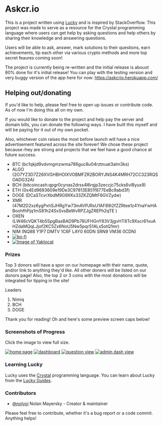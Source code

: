 # Askcr.io

This is a project written using [Lucky](https://luckyframework.org) and is inspired by StackOverflow. This project was made to serve as a resource for the Crystal programming language where users can get help by asking questions and help others by sharing their knowledge and answering questions.

Users will be able to ask, answer, mark solutions to their questions, earn achievements, tip each other via various crypto methods and more top secret feaures coming soon!

The project is currently being re-written and the initial release is abouot 80% done for it's initial release! You can play with the testing version and very buggy version of the app here for now: https://askcrio.herokuapp.com/

## Helping out/donating
If you'd like to help, please feel free to open up issues or contribute code. As of now I'm doing this all on my own. 

If you would like to donate to the project and help pay the server and domain bills, you can donate the following ways. I have built this myself and will be paying for it out of my own pocket.

Also, whichever coin raises the most before launch will have a nice advertisement featured across the site forever! We chose these project because rhey are strong and projects that we feel have a good chance at future success.
- BTC (bc1qkjd9vdvmgmzwma786guc8u04rztnuat3alm3ks)
- ALGO (2O7YZ3D7Z26XVGHBHOIXVOBMFZR2BORYJNS4K4MRH72CC323RQSOADG32A)
- BCH (bitcoincash:qpgr0cynas2drss4l6rqjp3zeccjc75cks6vl8yux9)
- ETH (0x4Ed9693609e19De3C97813E851f877EeBc9abd3f)
- DOGE (DCaSTcvrXbdM9G9XKs33ZKZQMtF6GVZydw)
- XMR (47M2D2xz6ygPxhSJHRgYw73mAVPJRsU1AF89i2fZZRtee1z4YnaYwHABoohfhPjq1mS81h24SxSvsBeWvRPZJgZREPh2qTE )
- OXEN (LW46cVQKT4b5SpgBaxBAD9Pb78UFHGnY83V3jgvHT8Tc9Xscr61vuAHZdaMQqLJjof2KC5Zx6NoU5Nw5pqrS1ALs5otQ1mr)
- NIM (NQ88 Y1P7 DMTV 1C6F LAY0 60DN SRN9 VM36 0CDN)
- [![ko-fi](https://ko-fi.com/img/githubbutton_sm.svg)](https://ko-fi.com/G2G83QD5W)
- [![Image of Yaktocat](https://img.shields.io/liberapay/goal/nolyoi.svg?logo=liberapay)](https://liberapay.com/nolyoi/)

### Prizes
Top 3 donors will have a spor on our homepage with their name, quote, and/or link to anything they'd like. All other doners will be listed on our donors page!
Also, the top 2 or 3 coins with the most donations will be integrated for tipping in the site!

Leaders
1. Nimiq
2. BCH
3. DOGE

Thank you for reading! Oh and here's some preview screen caps below!

### Screenshots of Progress
Click the image to view full size.

[![home page](https://i.ibb.co/7b1XSqb/Fire-Shot-Capture-058-Ask-cr-Welcome-to-Ask-cr-localhost.png)](https://ibb.co/7b1XSqb) 
[![dashboard](https://i.ibb.co/wCmHSys/Fire-Shot-Capture-061-Ask-cr-Welcome-localhost.png)](https://ibb.co/wCmHSys) 
[![question view](https://i.ibb.co/D8C51Yh/Fire-Shot-Capture-064-Ask-cr-Test-Question-6-localhost.png)](https://ibb.co/D8C51Yh)
[![admin dash view](https://i.ibb.co/dWBJSvj/Screen-Shot-2021-02-27-at-20-04-32.png)](https://ibb.co/dWBJSvj)

### Learning Lucky

Lucky uses the [Crystal](https://crystal-lang.org) programming language. You can learn about Lucky from the [Lucky Guides](https://luckyframework.org/guides/getting-started/why-lucky).

### Contributors
- [@nolyoi](https://github.com/nolyoi) Nolan Mayersky - Creator & maintainer

Please feel free to contribute, whether it's a bug report or a code commit. Anything helps!
